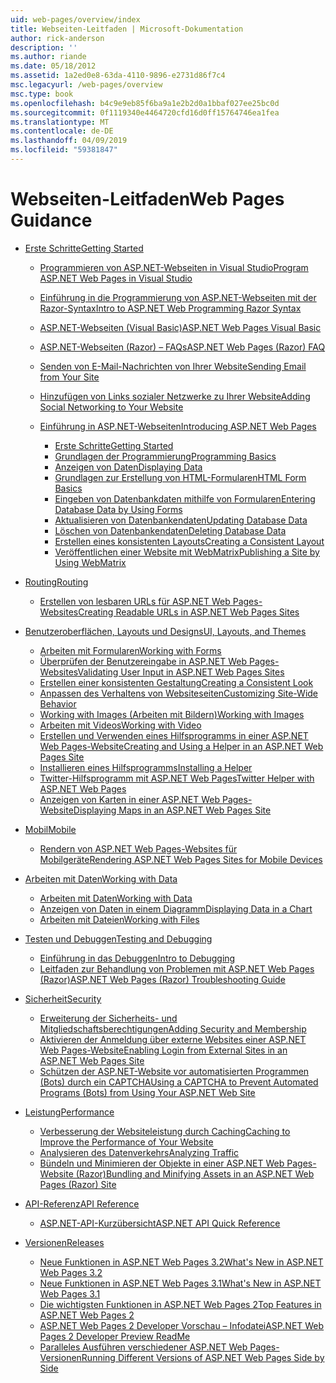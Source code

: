 ```yaml
---
uid: web-pages/overview/index
title: Webseiten-Leitfaden | Microsoft-Dokumentation
author: rick-anderson
description: ''
ms.author: riande
ms.date: 05/18/2012
ms.assetid: 1a2ed0e8-63da-4110-9896-e2731d86f7c4
msc.legacyurl: /web-pages/overview
msc.type: book
ms.openlocfilehash: b4c9e9eb85f6ba9a1e2b2d0a1bbaf027ee25bc0d
ms.sourcegitcommit: 0f1119340e4464720cfd16d0ff15764746ea1fea
ms.translationtype: MT
ms.contentlocale: de-DE
ms.lasthandoff: 04/09/2019
ms.locfileid: "59381847"
---
```

# <a name="web-pages-guidance"></a><span data-ttu-id="aab62-102">Webseiten-Leitfaden</span><span class="sxs-lookup"><span data-stu-id="aab62-102">Web Pages Guidance</span></span>

- [<span data-ttu-id="aab62-103">Erste Schritte</span><span class="sxs-lookup"><span data-stu-id="aab62-103">Getting Started</span></span>](getting-started/index.md)

    - [<span data-ttu-id="aab62-104">Programmieren von ASP.NET-Webseiten in Visual Studio</span><span class="sxs-lookup"><span data-stu-id="aab62-104">Program ASP.NET Web Pages in Visual Studio</span></span>](getting-started/program-asp-net-web-pages-in-visual-studio.md)
    - [<span data-ttu-id="aab62-105">Einführung in die Programmierung von ASP.NET-Webseiten mit der Razor-Syntax</span><span class="sxs-lookup"><span data-stu-id="aab62-105">Intro to ASP.NET Web Programming Razor Syntax</span></span>](getting-started/introducing-razor-syntax-c.md)
    - [<span data-ttu-id="aab62-106">ASP.NET-Webseiten (Visual Basic)</span><span class="sxs-lookup"><span data-stu-id="aab62-106">ASP.NET Web Pages Visual Basic</span></span>](getting-started/introducing-razor-syntax-vb.md)
    - [<span data-ttu-id="aab62-107">ASP.NET-Webseiten (Razor) – FAQs</span><span class="sxs-lookup"><span data-stu-id="aab62-107">ASP.NET Web Pages (Razor) FAQ</span></span>](getting-started/aspnet-web-pages-razor-faq.md)
    - [<span data-ttu-id="aab62-108">Senden von E-Mail-Nachrichten von Ihrer Website</span><span class="sxs-lookup"><span data-stu-id="aab62-108">Sending Email from Your Site</span></span>](getting-started/11-adding-email-to-your-web-site.md)
    - [<span data-ttu-id="aab62-109">Hinzufügen von Links sozialer Netzwerke zu Ihrer Website</span><span class="sxs-lookup"><span data-stu-id="aab62-109">Adding Social Networking to Your Website</span></span>](getting-started/13-adding-social-networking-to-your-web-site.md)
    - [<span data-ttu-id="aab62-110">Einführung in ASP.NET-Webseiten</span><span class="sxs-lookup"><span data-stu-id="aab62-110">Introducing ASP.NET Web Pages</span></span>](getting-started/introducing-aspnet-web-pages-2/index.md)

        - [<span data-ttu-id="aab62-111">Erste Schritte</span><span class="sxs-lookup"><span data-stu-id="aab62-111">Getting Started</span></span>](getting-started/introducing-aspnet-web-pages-2/getting-started.md)
        - [<span data-ttu-id="aab62-112">Grundlagen der Programmierung</span><span class="sxs-lookup"><span data-stu-id="aab62-112">Programming Basics</span></span>](getting-started/introducing-aspnet-web-pages-2/intro-to-web-pages-programming.md)
        - [<span data-ttu-id="aab62-113">Anzeigen von Daten</span><span class="sxs-lookup"><span data-stu-id="aab62-113">Displaying Data</span></span>](getting-started/introducing-aspnet-web-pages-2/displaying-data.md)
        - [<span data-ttu-id="aab62-114">Grundlagen zur Erstellung von HTML-Formularen</span><span class="sxs-lookup"><span data-stu-id="aab62-114">HTML Form Basics</span></span>](getting-started/introducing-aspnet-web-pages-2/form-basics.md)
        - [<span data-ttu-id="aab62-115">Eingeben von Datenbankdaten mithilfe von Formularen</span><span class="sxs-lookup"><span data-stu-id="aab62-115">Entering Database Data by Using Forms</span></span>](getting-started/introducing-aspnet-web-pages-2/entering-data.md)
        - [<span data-ttu-id="aab62-116">Aktualisieren von Datenbankendaten</span><span class="sxs-lookup"><span data-stu-id="aab62-116">Updating Database Data</span></span>](getting-started/introducing-aspnet-web-pages-2/updating-data.md)
        - [<span data-ttu-id="aab62-117">Löschen von Datenbankendaten</span><span class="sxs-lookup"><span data-stu-id="aab62-117">Deleting Database Data</span></span>](getting-started/introducing-aspnet-web-pages-2/deleting-data.md)
        - [<span data-ttu-id="aab62-118">Erstellen eines konsistenten Layouts</span><span class="sxs-lookup"><span data-stu-id="aab62-118">Creating a Consistent Layout</span></span>](getting-started/introducing-aspnet-web-pages-2/layouts.md)
        - [<span data-ttu-id="aab62-119">Veröffentlichen einer Website mit WebMatrix</span><span class="sxs-lookup"><span data-stu-id="aab62-119">Publishing a Site by Using WebMatrix</span></span>](getting-started/introducing-aspnet-web-pages-2/publishing.md)
- [<span data-ttu-id="aab62-120">Routing</span><span class="sxs-lookup"><span data-stu-id="aab62-120">Routing</span></span>](routing/index.md)

    - [<span data-ttu-id="aab62-121">Erstellen von lesbaren URLs für ASP.NET Web Pages-Websites</span><span class="sxs-lookup"><span data-stu-id="aab62-121">Creating Readable URLs in ASP.NET Web Pages Sites</span></span>](routing/creating-readable-urls-in-aspnet-web-pages-sites.md)
- [<span data-ttu-id="aab62-122">Benutzeroberflächen, Layouts und Designs</span><span class="sxs-lookup"><span data-stu-id="aab62-122">UI, Layouts, and Themes</span></span>](ui-layouts-and-themes/index.md)

    - [<span data-ttu-id="aab62-123">Arbeiten mit Formularen</span><span class="sxs-lookup"><span data-stu-id="aab62-123">Working with Forms</span></span>](ui-layouts-and-themes/4-working-with-forms.md)
    - [<span data-ttu-id="aab62-124">Überprüfen der Benutzereingabe in ASP.NET Web Pages-Websites</span><span class="sxs-lookup"><span data-stu-id="aab62-124">Validating User Input in ASP.NET Web Pages Sites</span></span>](ui-layouts-and-themes/validating-user-input-in-aspnet-web-pages-sites.md)
    - [<span data-ttu-id="aab62-125">Erstellen einer konsistenten Gestaltung</span><span class="sxs-lookup"><span data-stu-id="aab62-125">Creating a Consistent Look</span></span>](ui-layouts-and-themes/3-creating-a-consistent-look.md)
    - [<span data-ttu-id="aab62-126">Anpassen des Verhaltens von Websiteseiten</span><span class="sxs-lookup"><span data-stu-id="aab62-126">Customizing Site-Wide Behavior</span></span>](ui-layouts-and-themes/18-customizing-site-wide-behavior.md)
    - [<span data-ttu-id="aab62-127">Working with Images (Arbeiten mit Bildern)</span><span class="sxs-lookup"><span data-stu-id="aab62-127">Working with Images</span></span>](ui-layouts-and-themes/9-working-with-images.md)
    - [<span data-ttu-id="aab62-128">Arbeiten mit Videos</span><span class="sxs-lookup"><span data-stu-id="aab62-128">Working with Video</span></span>](ui-layouts-and-themes/10-working-with-video.md)
    - [<span data-ttu-id="aab62-129">Erstellen und Verwenden eines Hilfsprogramms in einer ASP.NET Web Pages-Website</span><span class="sxs-lookup"><span data-stu-id="aab62-129">Creating and Using a Helper in an ASP.NET Web Pages Site</span></span>](ui-layouts-and-themes/creating-and-using-a-helper-in-an-aspnet-web-pages-site.md)
    - [<span data-ttu-id="aab62-130">Installieren eines Hilfsprogramms</span><span class="sxs-lookup"><span data-stu-id="aab62-130">Installing a Helper</span></span>](ui-layouts-and-themes/installing-helpers.md)
    - [<span data-ttu-id="aab62-131">Twitter-Hilfsprogramm mit ASP.NET Web Pages</span><span class="sxs-lookup"><span data-stu-id="aab62-131">Twitter Helper with ASP.NET Web Pages</span></span>](ui-layouts-and-themes/twitter-helper.md)
    - [<span data-ttu-id="aab62-132">Anzeigen von Karten in einer ASP.NET Web Pages-Website</span><span class="sxs-lookup"><span data-stu-id="aab62-132">Displaying Maps in an ASP.NET Web Pages Site</span></span>](ui-layouts-and-themes/displaying-maps-in-an-aspnet-web-pages-site.md)
- [<span data-ttu-id="aab62-133">Mobil</span><span class="sxs-lookup"><span data-stu-id="aab62-133">Mobile</span></span>](mobile/index.md)

    - [<span data-ttu-id="aab62-134">Rendern von ASP.NET Web Pages-Websites für Mobilgeräte</span><span class="sxs-lookup"><span data-stu-id="aab62-134">Rendering ASP.NET Web Pages Sites for Mobile Devices</span></span>](mobile/rendering-aspnet-web-pages-sites-for-mobile-devices.md)
- [<span data-ttu-id="aab62-135">Arbeiten mit Daten</span><span class="sxs-lookup"><span data-stu-id="aab62-135">Working with Data</span></span>](data/index.md)

    - [<span data-ttu-id="aab62-136">Arbeiten mit Daten</span><span class="sxs-lookup"><span data-stu-id="aab62-136">Working with Data</span></span>](data/5-working-with-data.md)
    - [<span data-ttu-id="aab62-137">Anzeigen von Daten in einem Diagramm</span><span class="sxs-lookup"><span data-stu-id="aab62-137">Displaying Data in a Chart</span></span>](data/7-displaying-data-in-a-chart.md)
    - [<span data-ttu-id="aab62-138">Arbeiten mit Dateien</span><span class="sxs-lookup"><span data-stu-id="aab62-138">Working with Files</span></span>](data/working-with-files.md)
- [<span data-ttu-id="aab62-139">Testen und Debuggen</span><span class="sxs-lookup"><span data-stu-id="aab62-139">Testing and Debugging</span></span>](testing-and-debugging/index.md)

    - [<span data-ttu-id="aab62-140">Einführung in das Debuggen</span><span class="sxs-lookup"><span data-stu-id="aab62-140">Intro to Debugging</span></span>](testing-and-debugging/introduction-to-debugging.md)
    - [<span data-ttu-id="aab62-141">Leitfaden zur Behandlung von Problemen mit ASP.NET Web Pages (Razor)</span><span class="sxs-lookup"><span data-stu-id="aab62-141">ASP.NET Web Pages (Razor) Troubleshooting Guide</span></span>](testing-and-debugging/aspnet-web-pages-razor-troubleshooting-guide.md)
- [<span data-ttu-id="aab62-142">Sicherheit</span><span class="sxs-lookup"><span data-stu-id="aab62-142">Security</span></span>](security/index.md)

    - [<span data-ttu-id="aab62-143">Erweiterung der Sicherheits- und Mitgliedschaftsberechtigungen</span><span class="sxs-lookup"><span data-stu-id="aab62-143">Adding Security and Membership</span></span>](security/16-adding-security-and-membership.md)
    - [<span data-ttu-id="aab62-144">Aktivieren der Anmeldung über externe Websites einer ASP.NET Web Pages-Website</span><span class="sxs-lookup"><span data-stu-id="aab62-144">Enabling Login from External Sites in an ASP.NET Web Pages Site</span></span>](security/enabling-login-from-external-sites-in-an-aspnet-web-pages-site.md)
    - [<span data-ttu-id="aab62-145">Schützen der ASP.NET-Website vor automatisierten Programmen (Bots) durch ein CAPTCHA</span><span class="sxs-lookup"><span data-stu-id="aab62-145">Using a CAPTCHA to Prevent Automated Programs (Bots) from Using Your ASP.NET Web Site</span></span>](security/using-a-catpcha-to-prevent-automated-programs-bots-from-using-your-aspnet-web-site.md)
- [<span data-ttu-id="aab62-146">Leistung</span><span class="sxs-lookup"><span data-stu-id="aab62-146">Performance</span></span>](performance-and-traffic/index.md)

    - [<span data-ttu-id="aab62-147">Verbesserung der Websiteleistung durch Caching</span><span class="sxs-lookup"><span data-stu-id="aab62-147">Caching to Improve the Performance of Your Website</span></span>](performance-and-traffic/15-caching-to-improve-the-performance-of-your-website.md)
    - [<span data-ttu-id="aab62-148">Analysieren des Datenverkehrs</span><span class="sxs-lookup"><span data-stu-id="aab62-148">Analyzing Traffic</span></span>](performance-and-traffic/14-analyzing-traffic.md)
    - [<span data-ttu-id="aab62-149">Bündeln und Minimieren der Objekte in einer ASP.NET Web Pages-Website (Razor)</span><span class="sxs-lookup"><span data-stu-id="aab62-149">Bundling and Minifying Assets in an ASP.NET Web Pages (Razor) Site</span></span>](performance-and-traffic/bundling-and-minifying-assets-in-an-aspnet-web-pages-razor-site.md)
- [<span data-ttu-id="aab62-150">API-Referenz</span><span class="sxs-lookup"><span data-stu-id="aab62-150">API Reference</span></span>](api-reference/index.md)

    - [<span data-ttu-id="aab62-151">ASP.NET-API-Kurzübersicht</span><span class="sxs-lookup"><span data-stu-id="aab62-151">ASP.NET API Quick Reference</span></span>](api-reference/asp-net-web-pages-api-reference.md)
- [<span data-ttu-id="aab62-152">Versionen</span><span class="sxs-lookup"><span data-stu-id="aab62-152">Releases</span></span>](releases/index.md)

    - [<span data-ttu-id="aab62-153">Neue Funktionen in ASP.NET Web Pages 3.2</span><span class="sxs-lookup"><span data-stu-id="aab62-153">What's New in ASP.NET Web Pages 3.2</span></span>](releases/whats-new-in-aspnet-web-pages-32.md)
    - [<span data-ttu-id="aab62-154">Neue Funktionen in ASP.NET Web Pages 3.1</span><span class="sxs-lookup"><span data-stu-id="aab62-154">What's New in ASP.NET Web Pages 3.1</span></span>](releases/whats-new-aspnet-web-pages-31.md)
    - [<span data-ttu-id="aab62-155">Die wichtigsten Funktionen in ASP.NET Web Pages 2</span><span class="sxs-lookup"><span data-stu-id="aab62-155">Top Features in ASP.NET Web Pages 2</span></span>](releases/top-features-in-web-pages-2.md)
    - [<span data-ttu-id="aab62-156">ASP.NET Web Pages 2 Developer Vorschau – Infodatei</span><span class="sxs-lookup"><span data-stu-id="aab62-156">ASP.NET Web Pages 2 Developer Preview ReadMe</span></span>](releases/aspnet-web-pages-2-developer-preview-readme.md)
    - [<span data-ttu-id="aab62-157">Paralleles Ausführen verschiedener ASP.NET Web Pages-Versionen</span><span class="sxs-lookup"><span data-stu-id="aab62-157">Running Different Versions of ASP.NET Web Pages Side by Side</span></span>](releases/running-v1-and-v2-sites-side-by-side.md)
